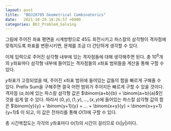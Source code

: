 ```yaml
---
layout: post
title:  "BOJ20705 Geometrical Combinatorics"
date:   2021-10-29 18:26:57 +0900
categories: BOJ_Problem_Solving
---
```

그림에 주어진 좌표 평면을 시계방향으로 45도 회전시키고 파스칼의 삼각형이 격자점에 맞춰지도록
좌표를 변환시키면, 문제를 조금 더 간단하게 생각할 수 있다.

이제 입력으로 주어진 삼각형 내부에 있는 격자점들에 대해 생각해주면 된다.
총 $10^6$개의 $y$좌표마다 삼각형 내부에 들어있는 격자점들의 $x$좌표 범위들을 계산을 통해 구할 수 있다.

$y$좌표가 고정되었을 때, 주어진 $x$좌표 범위에 들어있는 값들의 합을 빠르게 구해줄 수 있다.
Prefix Sum을 구해주면 결국 어떤 범위가 주어지든 빠르게 구할 수 있을 것이다.
격자점 $(a,b)$에 있는 파스칼 삼각형 값은 $\binom{a+b}{b} = \binom{a+b}{a}$인 것을 쉽게 알 수 있다.
따라서 $(0,y), (1,y), ... , (x,y)$에 들어있는 파스칼 삼각형 값의 합은
$\binom{y}{y} + \binom{y+1}{y} + ... + \binom{x+y}{y} = \binom{x+y+1}{y+1}$
이 되고, 이 값은 전처리를 통해 $O(1)$에 구할 수 있다.

총 시간복잡도는 각각의 $y$좌표마다 $\mathbb{O}(1)$의 시간이 걸리므로 $\mathbb{O}(|y|)$이다.
